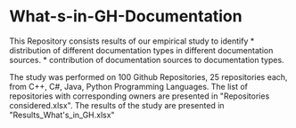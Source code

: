 # What-s-in-GH-Documentation
This Repository consists results of our empirical study to identify 
      	* distribution of different documentation types in different documentation sources.
      	* contribution of documentation sources to documentation types.

The study was performed on 100 Github Repositories, 25 repositories each, from C++, C#, Java, Python Programming Languages.
The list of repositories with corresponding owners are presented in "Repositories considered.xlsx".
The results of the study are presented in "Results_What's_in_GH.xlsx"
      
